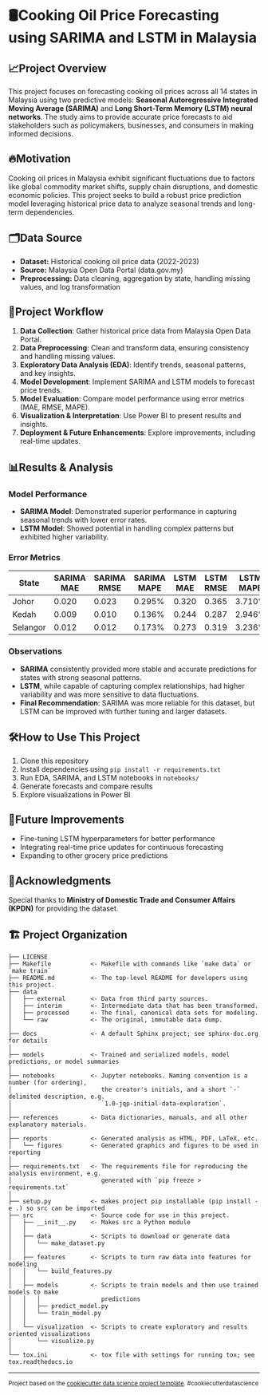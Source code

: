 # 🛢️Cooking Oil Price Forecasting using SARIMA and LSTM in Malaysia 


## 📈Project Overview 

This project focuses on forecasting cooking oil prices across all 14 states in Malaysia using two predictive models: **Seasonal Autoregressive Integrated Moving Average (SARIMA)** and **Long Short-Term Memory (LSTM) neural networks**. The study aims to provide accurate price forecasts to aid stakeholders such as policymakers, businesses, and consumers in making informed decisions. 

## 🔥Motivation 

Cooking oil prices in Malaysia exhibit significant fluctuations due to factors like global commodity market shifts, supply chain disruptions, and domestic economic policies. This project seeks to build a robust price prediction model leveraging historical price data to analyze seasonal trends and long-term dependencies. 

## 🗂️Data Source 

- **Dataset:** Historical cooking oil price data (2022-2023)
- **Source:** Malaysia Open Data Portal (data.gov.my)
- **Preprocessing:** Data cleaning, aggregation by state, handling missing values, and log transformation

## 🔄Project Workflow 
1. **Data Collection**: Gather historical price data from Malaysia Open Data Portal.
2. **Data Preprocessing**: Clean and transform data, ensuring consistency and handling missing values.
3. **Exploratory Data Analysis (EDA)**: Identify trends, seasonal patterns, and key insights.
4. **Model Development**: Implement SARIMA and LSTM models to forecast price trends.
5. **Model Evaluation**: Compare model performance using error metrics (MAE, RMSE, MAPE).
6. **Visualization & Interpretation**: Use Power BI to present results and insights.
7. **Deployment & Future Enhancements**: Explore improvements, including real-time updates.


## 📊Results & Analysis 

### Model Performance
- **SARIMA Model**: Demonstrated superior performance in capturing seasonal trends with lower error rates.
- **LSTM Model**: Showed potential in handling complex patterns but exhibited higher variability.

### Error Metrics
| State        | SARIMA MAE | SARIMA RMSE | SARIMA MAPE | LSTM MAE | LSTM RMSE | LSTM MAPE |
|-------------|------------|-------------|-------------|----------|-----------|-----------|
| Johor       | 0.020      | 0.023       | 0.295%      | 0.320    | 0.365     | 3.710%    |
| Kedah       | 0.009      | 0.010       | 0.136%      | 0.244    | 0.287     | 2.946%    |
| Selangor    | 0.012      | 0.012       | 0.173%      | 0.273    | 0.319     | 3.236%    |

### Observations
- **SARIMA** consistently provided more stable and accurate predictions for states with strong seasonal patterns.
- **LSTM**, while capable of capturing complex relationships, had higher variability and was more sensitive to data fluctuations.
- **Final Recommendation**: SARIMA was more reliable for this dataset, but LSTM can be improved with further tuning and larger datasets. 

## 🛠️How to Use This Project 

1. Clone this repository
2. Install dependencies using `pip install -r requirements.txt`
3. Run EDA, SARIMA, and LSTM notebooks in `notebooks/`
4. Generate forecasts and compare results
5. Explore visualizations in Power BI 

## 🚀Future Improvements 

- Fine-tuning LSTM hyperparameters for better performance
- Integrating real-time price updates for continuous forecasting
- Expanding to other grocery price predictions 

## 🙌Acknowledgments 

Special thanks to **Ministry of Domestic Trade and Consumer Affairs (KPDN)** for providing the dataset. 



🏗️ Project Organization
------------

    ├── LICENSE
    ├── Makefile           <- Makefile with commands like `make data` or `make train`
    ├── README.md          <- The top-level README for developers using this project.
    ├── data
    │   ├── external       <- Data from third party sources.
    │   ├── interim        <- Intermediate data that has been transformed.
    │   ├── processed      <- The final, canonical data sets for modeling.
    │   └── raw            <- The original, immutable data dump.
    │
    ├── docs               <- A default Sphinx project; see sphinx-doc.org for details
    │
    ├── models             <- Trained and serialized models, model predictions, or model summaries
    │
    ├── notebooks          <- Jupyter notebooks. Naming convention is a number (for ordering),
    │                         the creator's initials, and a short `-` delimited description, e.g.
    │                         `1.0-jqp-initial-data-exploration`.
    │
    ├── references         <- Data dictionaries, manuals, and all other explanatory materials.
    │
    ├── reports            <- Generated analysis as HTML, PDF, LaTeX, etc.
    │   └── figures        <- Generated graphics and figures to be used in reporting
    │
    ├── requirements.txt   <- The requirements file for reproducing the analysis environment, e.g.
    │                         generated with `pip freeze > requirements.txt`
    │
    ├── setup.py           <- makes project pip installable (pip install -e .) so src can be imported
    ├── src                <- Source code for use in this project.
    │   ├── __init__.py    <- Makes src a Python module
    │   │
    │   ├── data           <- Scripts to download or generate data
    │   │   └── make_dataset.py
    │   │
    │   ├── features       <- Scripts to turn raw data into features for modeling
    │   │   └── build_features.py
    │   │
    │   ├── models         <- Scripts to train models and then use trained models to make
    │   │   │                 predictions
    │   │   ├── predict_model.py
    │   │   └── train_model.py
    │   │
    │   └── visualization  <- Scripts to create exploratory and results oriented visualizations
    │       └── visualize.py
    │
    └── tox.ini            <- tox file with settings for running tox; see tox.readthedocs.io


--------

<p><small>Project based on the <a target="_blank" href="https://drivendata.github.io/cookiecutter-data-science/">cookiecutter data science project template</a>. #cookiecutterdatascience</small></p>
